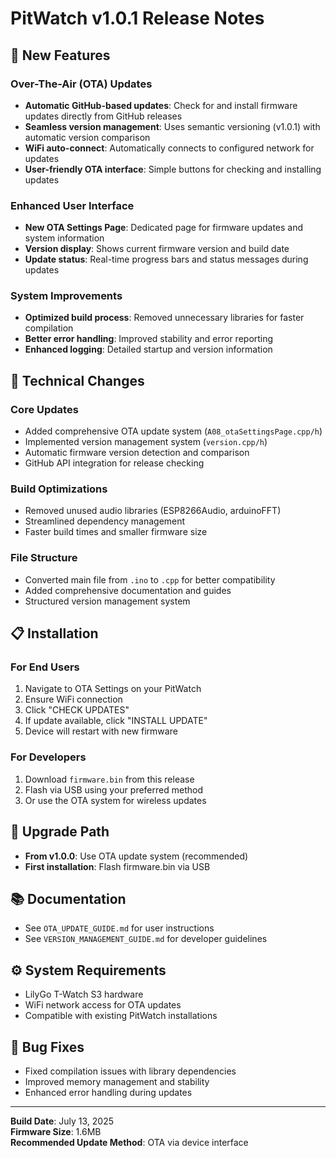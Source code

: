 # PitWatch v1.0.1 Release Notes

## 🚀 New Features

### Over-The-Air (OTA) Updates
- **Automatic GitHub-based updates**: Check for and install firmware updates directly from GitHub releases
- **Seamless version management**: Uses semantic versioning (v1.0.1) with automatic version comparison
- **WiFi auto-connect**: Automatically connects to configured network for updates
- **User-friendly OTA interface**: Simple buttons for checking and installing updates

### Enhanced User Interface
- **New OTA Settings Page**: Dedicated page for firmware updates and system information
- **Version display**: Shows current firmware version and build date
- **Update status**: Real-time progress bars and status messages during updates

### System Improvements
- **Optimized build process**: Removed unnecessary libraries for faster compilation
- **Better error handling**: Improved stability and error reporting
- **Enhanced logging**: Detailed startup and version information

## 🔧 Technical Changes

### Core Updates
- Added comprehensive OTA update system (`A08_otaSettingsPage.cpp/h`)
- Implemented version management system (`version.cpp/h`)
- Automatic firmware version detection and comparison
- GitHub API integration for release checking

### Build Optimizations
- Removed unused audio libraries (ESP8266Audio, arduinoFFT)
- Streamlined dependency management
- Faster build times and smaller firmware size

### File Structure
- Converted main file from `.ino` to `.cpp` for better compatibility
- Added comprehensive documentation and guides
- Structured version management system

## 📋 Installation

### For End Users
1. Navigate to OTA Settings on your PitWatch
2. Ensure WiFi connection
3. Click "CHECK UPDATES"
4. If update available, click "INSTALL UPDATE"
5. Device will restart with new firmware

### For Developers
1. Download `firmware.bin` from this release
2. Flash via USB using your preferred method
3. Or use the OTA system for wireless updates

## 🔄 Upgrade Path

- **From v1.0.0**: Use OTA update system (recommended)
- **First installation**: Flash firmware.bin via USB

## 📚 Documentation

- See `OTA_UPDATE_GUIDE.md` for user instructions
- See `VERSION_MANAGEMENT_GUIDE.md` for developer guidelines

## ⚙️ System Requirements

- LilyGo T-Watch S3 hardware
- WiFi network access for OTA updates
- Compatible with existing PitWatch installations

## 🐛 Bug Fixes

- Fixed compilation issues with library dependencies
- Improved memory management and stability
- Enhanced error handling during updates

---

**Build Date**: July 13, 2025  
**Firmware Size**: 1.6MB  
**Recommended Update Method**: OTA via device interface
